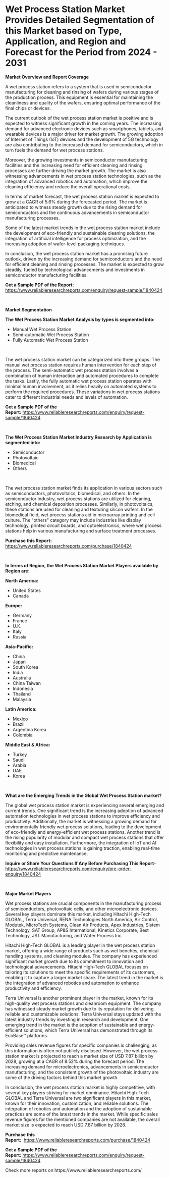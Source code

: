 <p><h1>Wet Process Station Market Provides Detailed Segmentation of this Market based on Type, Application, and Region and Forecast for the Period from 2024 - 2031</h1></p><p><strong>Market Overview and Report Coverage</strong></p>
<p><p>A wet process station refers to a system that is used in semiconductor manufacturing for cleaning and rinsing of wafers during various stages of the production process. This equipment is essential for maintaining the cleanliness and quality of the wafers, ensuring optimal performance of the final chips or devices.</p><p>The current outlook of the wet process station market is positive and is expected to witness significant growth in the coming years. The increasing demand for advanced electronic devices such as smartphones, tablets, and wearable devices is a major driver for market growth. The growing adoption of Internet of Things (IoT) devices and the development of 5G technology are also contributing to the increased demand for semiconductors, which in turn fuels the demand for wet process stations.</p><p>Moreover, the growing investments in semiconductor manufacturing facilities and the increasing need for efficient cleaning and rinsing processes are further driving the market growth. The market is also witnessing advancements in wet process station technologies, such as the integration of advanced robotics and automation, which improve the cleaning efficiency and reduce the overall operational costs.</p><p>In terms of market forecast, the wet process station market is expected to grow at a CAGR of 5.6% during the forecasted period. The market is anticipated to witness steady growth due to the rising demand for semiconductors and the continuous advancements in semiconductor manufacturing processes. </p><p>Some of the latest market trends in the wet process station market include the development of eco-friendly and sustainable cleaning solutions, the integration of artificial intelligence for process optimization, and the increasing adoption of wafer-level packaging techniques.</p><p>In conclusion, the wet process station market has a promising future outlook, driven by the increasing demand for semiconductors and the need for efficient cleaning and rinsing processes. The market is expected to grow steadily, fueled by technological advancements and investments in semiconductor manufacturing facilities.</p></p>
<p><strong>Get a Sample PDF of the Report:</strong> <a href="https://www.reliableresearchreports.com/enquiry/request-sample/1840424">https://www.reliableresearchreports.com/enquiry/request-sample/1840424</a></p>
<p>&nbsp;</p>
<p><strong>Market Segmentation</strong></p>
<p><strong>The Wet Process Station Market Analysis by types is segmented into:</strong></p>
<p><ul><li>Manual Wet Process Station</li><li>Semi-automatic Wet Process Station</li><li>Fully Automatic Wet Process Station</li></ul></p>
<p>&nbsp;</p>
<p><p>The wet process station market can be categorized into three groups. The manual wet process station requires human intervention for each step of the process. The semi-automatic wet process station involves a combination of human interaction and automated procedures to complete the tasks. Lastly, the fully automatic wet process station operates with minimal human involvement, as it relies heavily on automated systems to perform the required procedures. These variations in wet process stations cater to different industrial needs and levels of automation.</p></p>
<p><strong>Get a Sample PDF of the Report:</strong>&nbsp;<a href="https://www.reliableresearchreports.com/enquiry/request-sample/1840424">https://www.reliableresearchreports.com/enquiry/request-sample/1840424</a></p>
<p>&nbsp;</p>
<p><strong>The Wet Process Station Market Industry Research by Application is segmented into:</strong></p>
<p><ul><li>Semiconductor</li><li>Photovoltaic</li><li>Biomedical</li><li>Others</li></ul></p>
<p>&nbsp;</p>
<p><p>The wet process station market finds its application in various sectors such as semiconductors, photovoltaics, biomedical, and others. In the semiconductor industry, wet process stations are utilized for cleaning, etching, and chemical deposition processes. Similarly, in photovoltaics, these stations are used for cleaning and texturing silicon wafers. In the biomedical field, wet process stations aid in microarray printing and cell culture. The "others" category may include industries like display technology, printed circuit boards, and optoelectronics, where wet process stations help in various manufacturing and surface treatment processes.</p></p>
<p><strong>Purchase this Report:</strong>&nbsp; <a href="https://www.reliableresearchreports.com/purchase/1840424">https://www.reliableresearchreports.com/purchase/1840424</a></p>
<p>&nbsp;</p>
<p><strong>In terms of Region, the Wet Process Station Market Players available by Region are:</strong></p>
<p>
    <p> <strong> North America: </strong>
        <ul>
            <li>United States</li>
            <li>Canada</li>
        </ul>
        </p> 
    <p> <strong> Europe: </strong>
        <ul>
            <li>Germany</li>
            <li>France</li>
            <li>U.K.</li>
            <li>Italy</li>
            <li>Russia</li>
        </ul>
        </p> 
    <p> <strong> Asia-Pacific: </strong>
        <ul>
            <li>China</li>
            <li>Japan</li>
            <li>South Korea</li>
            <li>India</li>
            <li>Australia</li>
            <li>China Taiwan</li>
            <li>Indonesia</li>
            <li>Thailand</li>
            <li>Malaysia</li>
        </ul>
        </p> 
    <p> <strong> Latin America: </strong>
        <ul>
            <li>Mexico</li>
            <li>Brazil</li>
            <li>Argentina Korea</li>
            <li>Colombia</li>
        </ul>
        </p> 
    <p> <strong> Middle East & Africa: </strong>
        <ul>
            <li>Turkey</li>
            <li>Saudi</li>
            <li>Arabia</li>
            <li>UAE</li>
            <li>Korea</li>
        </ul>
    </p>
    </p>
<p>&nbsp;</p>
<p><strong>What are the Emerging Trends in the Global Wet Process Station market?</strong></p>
<p><p>The global wet process station market is experiencing several emerging and current trends. One significant trend is the increasing adoption of advanced automation technologies in wet process stations to improve efficiency and productivity. Additionally, the market is witnessing a growing demand for environmentally friendly wet process solutions, leading to the development of eco-friendly and energy-efficient wet process stations. Another trend is the rising popularity of modular and compact wet process stations that offer flexibility and easy installation. Furthermore, the integration of IoT and AI technologies in wet process stations is gaining traction, enabling real-time monitoring and predictive maintenance.</p></p>
<p><strong>Inquire or Share Your Questions If Any Before Purchasing This Report</strong>- <a href="https://www.reliableresearchreports.com/enquiry/pre-order-enquiry/1840424">https://www.reliableresearchreports.com/enquiry/pre-order-enquiry/1840424</a></p>
<p>&nbsp;</p>
<p><strong>Major Market Players</strong></p>
<p><p>Wet process stations are crucial components in the manufacturing process of semiconductors, photovoltaic cells, and other microelectronic devices. Several key players dominate this market, including Hitachi High-Tech GLOBAL, Terra Universal, RENA Technologies North America, Air Control, Modutek, MicroTech Systems, Clean Air Products, Apex Industries, Sistem Technology, SAT Group, AP&S International, Kinetics Corporate, Best Technology, JST Manufacturing, and Wafer Process Inc.</p><p>Hitachi High-Tech GLOBAL is a leading player in the wet process station market, offering a wide range of products such as wet benches, chemical handling systems, and cleaning modules. The company has experienced significant market growth due to its commitment to innovation and technological advancements. Hitachi High-Tech GLOBAL focuses on tailoring its solutions to meet the specific requirements of its customers, enabling it to capture a larger market share. The latest trend in the market is the integration of advanced robotics and automation to enhance productivity and efficiency.</p><p>Terra Universal is another prominent player in the market, known for its high-quality wet process stations and cleanroom equipment. The company has witnessed steady market growth due to its reputation for delivering reliable and customizable solutions. Terra Universal stays updated with the latest industry trends by investing in research and development. One emerging trend in the market is the adoption of sustainable and energy-efficient solutions, which Terra Universal has demonstrated through its EcoBase™ platforms.</p><p>Providing sales revenue figures for specific companies is challenging, as this information is often not publicly disclosed. However, the wet process station market is projected to reach a market size of USD 7.87 billion by 2028, growing at a CAGR of 8.52% during the forecast period. The increasing demand for microelectronics, advancements in semiconductor manufacturing, and the consistent growth of the photovoltaic industry are some of the driving factors behind this market growth.</p><p>In conclusion, the wet process station market is highly competitive, with several key players striving for market dominance. Hitachi High-Tech GLOBAL and Terra Universal are two significant players in this market, known for their innovation, customization, and reliable solutions. The integration of robotics and automation and the adoption of sustainable practices are some of the latest trends in the market. While specific sales revenue figures for the mentioned companies are not available, the overall market size is expected to reach USD 7.87 billion by 2028.</p></p>
<p><strong>Purchase this Report:</strong>&nbsp;&nbsp;<a href="https://www.reliableresearchreports.com/purchase/1840424">https://www.reliableresearchreports.com/purchase/1840424</a></p>
<p></p>
<p><strong>Get a Sample PDF of the Report:</strong>&nbsp;<a href="https://www.reliableresearchreports.com/enquiry/request-sample/1840424">https://www.reliableresearchreports.com/enquiry/request-sample/1840424</a></p>
<p>Check more reports on https://www.reliableresearchreports.com/</p>